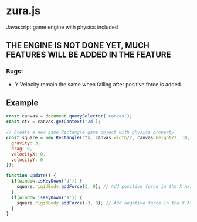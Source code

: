 # zura.js
Javascript game engine with physics included

## THE ENGINE IS NOT DONE YET, MUCH FEATURES WILL BE ADDED IN THE FEATURE
### Bugs:
- Y Velocity remain the same when falling after positive force is added.

## Example
```js
const canvas = document.querySelector('canvas');
const ctx = canvas.getContext('2d');

// Create a new game Rectangle game object with physics property
const square = new Rectangle(ctx, canvas.width/2, canvas.height/2, 30, 30, true, {
  gravity: 3,
  drag: 0,
  velocityX: 0,
  velocityY: 0
});

function Update() {
  if(window.isKeyDown('d')) {
    square.rigidBody.addForce(3, 0); // Add positive force in the X Axis
  }
  if(window.isKeyDown('a')) {
    square.rigidBody.addForce(-3, 0); // Add negative force in the X Axis
  }
}
```
